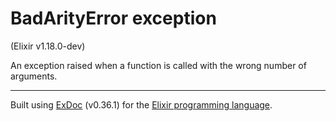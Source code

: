 # BadArityError exception
(Elixir v1.18.0-dev)

An exception raised when a function is called with the wrong number of arguments.



---
Built using [ExDoc](https://github.com/elixir-lang/ex_doc "ExDoc") (v0.36.1) for the [Elixir programming language](href="https://elixir-lang.org" "Elixir").
